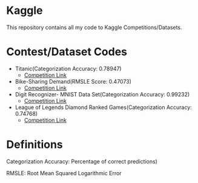 # Kaggle
This repository contains all my code to Kaggle Competitions/Datasets. 

# Contest/Dataset Codes

* Titanic(Categorization Accuracy: 0.78947)
  * [Competition Link](https://www.kaggle.com/c/titanic)
* Bike-Sharing Demand(RMSLE Score: 0.47073)
  * [Competition Link](https://www.kaggle.com/c/bike-sharing-demand/overview)
* Digit Recognizer- MNIST Data Set(Categorization Accuracy: 0.99232)
  * [Competition Link](https://www.kaggle.com/c/digit-recognizer)
* League of Legends Diamond Ranked Games(Categorization Accuracy: 0.74768)
  * [Competition Link](https://www.kaggle.com/bobbyscience/league-of-legends-diamond-ranked-games-10-min)


# Definitions
Categorization Accuracy: Percentage of correct predictions)

RMSLE: Root Mean Squared Logarithmic Error

